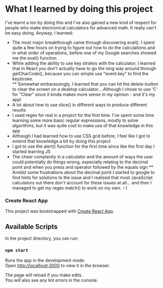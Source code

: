 # What I learned by doing this project
I've learnt a ton by doing this and I've also gained a new kind of respect for people who make electronical calculators for advanced math. It really can't be easy doing. Anyway, I learned:
* The most major breakthrough came through discovering eval(). I spent quite a few hours on trying to figure out how to do the calculations and in what order of operations, before one of my Google searches showed me the eval() function
* While adding the ability to use key strokes with the calculator, I learned that in React you don't actually have to go the long way around through getCharCode(), because you can simple use "event.key" to find the keystroke.  
** Somewhat embarassingly, I learned that you can hit the delete-button to clear the screen on a desktop calculator... Although I chose to use 'C' for "Clear" since it kinda makes more sense in my opinion - and it's my app!
* A lot about how to use slice() in different ways to produce different results
* I used regex for real in a project for the first time. I've spent some time learning some more basic regular expressions, mostly to solve algorithms, but it was quite cool to make use of that knowledge in this app
* Although I had learned how to use CSS grid before, I feel like I got to extend that knowledge a bit by doing this project
* I got to use the alert() function for the first time since like the first day I started learning JS
* The cheer complexity in a calculator and the amount of ways the user could potentially do things wrong, especially relating to the decimal point and when you press and operator followed by the equals sign
** Amidst some frustrations about the decimal point I started to google to find hints for solutions to the issue and I realised that most JavaScript calculators out there don't account for these issues at all... and then I managed to get my regex match() to work on my own. :-)

### Create React App
This project was bootstrapped with [Create React App](https://github.com/facebook/create-react-app).

## Available Scripts

In the project directory, you can run:

### `npm start`

Runs the app in the development mode.<br>
Open [http://localhost:3000](http://localhost:3000) to view it in the browser.

The page will reload if you make edits.<br>
You will also see any lint errors in the console.
